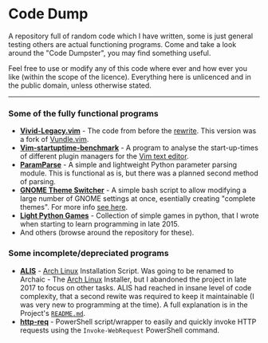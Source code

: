 # Code Dump


A repository full of random code which I have written, some is just general
testing others are actual functioning programs. Come and take a look around the
"Code Dumpster", you may find something useful.

Feel free to use or modify any of this code where ever and how ever you like
(within the scope of the licence). Everything here is unlicenced and in the
public domain, unless otherwise stated.
 

---


### Some of the fully functional programs

* **[Vivid-Legacy.vim]** - The code from before the
  [rewrite](https://github.com/axvr/Vivid.vim). This version was a fork of
  [Vundle.vim](https://github.com/VundleVim/Vundle.vim).
* **[Vim-startuptime-benchmark]** - A program to analyse the start-up-times of
  different plugin managers for the [Vim text editor](http://www.vim.org).
* **[ParamParse]** - A simple and lightweight Python parameter parsing module.
  This is functional as is, but there was a planned second method of parsing.
* **[GNOME Theme Switcher]** - A simple bash script to allow modifying a large
  number of GNOME settings at once, esentially creating "complete themes". For
  more info [see here](https://www.reddit.com/r/unixporn/comments/73l9qg/gnome_script_to_switch_gnome_themes/).
* **[Light Python Games]** - Collection of simple games in python, that I wrote
  when starting to learn programming in late 2015.
* And others (browse around the repository for these).


### Some incomplete/depreciated programs

* **[ALIS]** - [Arch Linux] Installation Script. Was going to be renamed to
  Archaic - The [Arch Linux] Installer, but I abandoned the project in late 2017
  to focus on other tasks. ALIS had reached in insane level of code complexity,
  that a second rewite was required to keep it maintainable (I was very new to
  programming at the time). A full explanation is in the Project's
  [`README.md`](https://github.com/axvr/ALIS/blob/master/README.md).
* **[http-req]** - PowerShell script/wrapper to easily and quickly invoke HTTP requests
  using the `Invoke-WebRequest` PowerShell command.


[Vivid-Legacy.vim]:https://github.com/axvr/Vivid-Legacy.vim
[ALIS]:https://github.com/axvr/ALIS
[ParamParse]:https://github.com/axvr/codedump/tree/master/Python/paramparse
[Light Python Games]:https://github.com/axvr/codedump/tree/master/Python/games
[Vim-startuptime-benchmark]:https://github.com/axvr/codedump/tree/master/Vim/vim-startuptime-benchmark
[http-req]:https://github.com/axvr/codedump/blob/master/PowerShell/http-req.ps1
[GNOME Theme Switcher]:https://github.com/axvr/dotfiles/blob/master/manage/gnome-theme.sh
[Arch Linux]:https://archlinux.org
